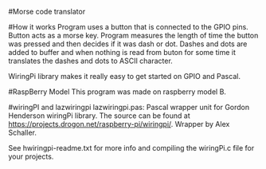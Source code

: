 ﻿#Morse code translator

#How it works
Program uses a button that is connected to the GPIO pins. Button acts as a morse key.
Program measures the length of time the button was pressed and then decides if it was
dash or dot. Dashes and dots are added to buffer and when nothing is read from buton for some 
time it translates the dashes and dots to ASCII character. 

WiringPi library makes it really easy to get started on GPIO and Pascal.


#RaspBerry Model
This program was made on raspberry model B. 

#wiringPI and lazwiringpi
lazwiringpi.pas: Pascal wrapper unit for Gordon Henderson wiringPi library. 
The source can be found at https://projects.drogon.net/raspberry-pi/wiringpi/. 
Wrapper by Alex Schaller.

See hwiringpi-readme.txt for more info and compiling the wiringPi.c file for your projects.
  